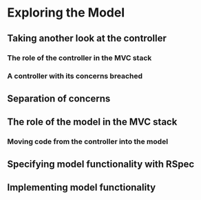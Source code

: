 # Exploring the Model 

## Taking another look at the controller

### The role of the controller in the MVC stack

### A controller with its concerns breached

## Separation of concerns

## The role of the model in the MVC stack 

### Moving code from the controller into the model

## Specifying model functionality with RSpec

## Implementing model functionality
